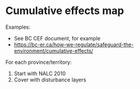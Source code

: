 # Cumulative effects map

Examples:

  - See BC CEF document, for example
  - https://bc-er.ca/how-we-regulate/safeguard-the-environment/cumulative-effects/

For each province/territory:

  1. Start with NALC 2010
  2. Cover with disturbance layers